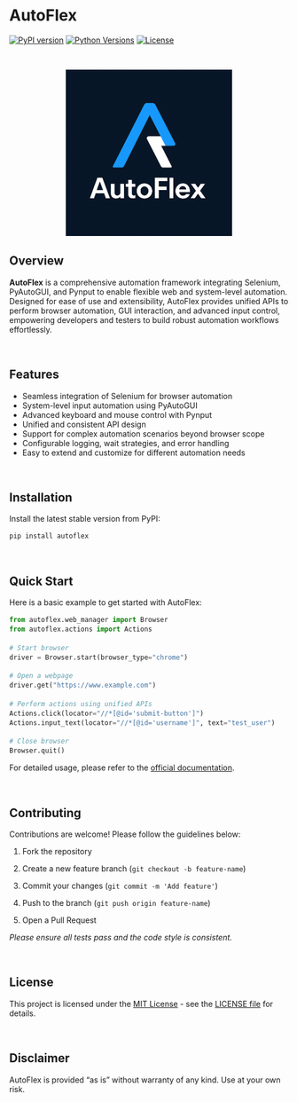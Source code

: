 # AutoFlex

[![PyPI version](https://img.shields.io/pypi/v/autoflex.svg)](https://pypi.org/project/autoflex/) [![Python Versions](https://img.shields.io/pypi/pyversions/autoflex.svg)](https://pypi.org/project/autoflex/) [![License](https://img.shields.io/pypi/l/autoflex.svg)](LICENSE)

<br>

<p align="center">
  <img src="https://github.com/LZYEIL/AutoFlex/blob/main/docs/assets/logo.png" alt="AutoFlex Logo" width="300" height="300">
</p>


## Overview

**AutoFlex** is a comprehensive automation framework integrating Selenium, PyAutoGUI, and Pynput to enable flexible web and system-level automation. Designed for ease of use and extensibility, AutoFlex provides unified APIs to perform browser automation, GUI interaction, and advanced input control, empowering developers and testers to build robust automation workflows effortlessly.

<br>


## Features

- Seamless integration of Selenium for browser automation  
- System-level input automation using PyAutoGUI  
- Advanced keyboard and mouse control with Pynput  
- Unified and consistent API design  
- Support for complex automation scenarios beyond browser scope  
- Configurable logging, wait strategies, and error handling  
- Easy to extend and customize for different automation needs

<br>

## Installation

Install the latest stable version from PyPI:

```bash
pip install autoflex
```

<br>

## Quick Start

Here is a basic example to get started with AutoFlex:

```python
from autoflex.web_manager import Browser
from autoflex.actions import Actions

# Start browser
driver = Browser.start(browser_type="chrome")

# Open a webpage
driver.get("https://www.example.com")

# Perform actions using unified APIs
Actions.click(locator="//*[@id='submit-button']")
Actions.input_text(locator="//*[@id='username']", text="test_user")

# Close browser
Browser.quit()
```
For detailed usage, please refer to the [official documentation](https://lzyeil.github.io/AutoFlex/).

<br>

## Contributing
Contributions are welcome! Please follow the guidelines below:

1. Fork the repository

2. Create a new feature branch (```git checkout -b feature-name```)

3. Commit your changes (```git commit -m 'Add feature'```)

4. Push to the branch (```git push origin feature-name```)

5. Open a Pull Request

*Please ensure all tests pass and the code style is consistent.*

<br>

## License
This project is licensed under the [MIT License](https://opensource.org/license/mit) - see the [LICENSE file](https://github.com/LZYEIL/AutoFlex/blob/main/LICENSE) for details.

<br>

## Disclaimer
AutoFlex is provided “as is” without warranty of any kind. Use at your own risk.
